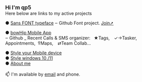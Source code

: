 <big><b>Hi I'm qp5 </big></b></br>
Here below are links to my active projects<br>

 ● <a href="https://github.com/qp5/FONT">Sans FONT typeface</a> ‒ Github Font project. <a href="mailto: support@bowhip.org">Join➚</a> 

 ● <a href="https://github.com/qp5/FONT">bowHip Mobile App</a><br> ‒ Github<span style="font-family:font-size: 18px;">&nbsp;_</span>
Recent Calls & SMS organizer:   ★Tags, ✓→Tasker, Appointments,  ߉Maps, ⇄Team Collab... 
<br>
  
 ● <a target="_blank" href="https://codepen.io/qp5/full/WNGbLBy">Style your Mobile device</a>
<br>
 ● <a target="_blank" href="https://codepen.io/qp5/project/full/ZmBrJo">Style windows 10 /11 </a>
<br>
 ● <a target="_blank" href="https://bowhip.org/about-me.htm">About me</a><br>
<br>
📫 I'm available by <a href="mailto: support@bowhip.org">email</a> and phone.
